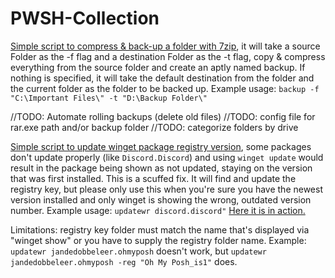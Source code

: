 # PWSH-Collection

[Simple script to compress & back-up a folder with 7zip](https://github.com/FlyMandi/PWSH-Collection/blob/main/backup.ps1), it will take a source Folder as the -f flag and a destination Folder as the -t flag, copy & compress everything from the source folder and create an aptly named backup. If nothing is specified, it will take the default destination from the folder and the current folder as the folder to be backed up. Example usage: ```backup -f "C:\Important Files\" -t "D:\Backup Folder\"```

//TODO: Automate rolling backups (delete old files)
//TODO: config file for rar.exe path and/or backup folder
//TODO: categorize folders by drive

[Simple script to update winget package registry version](https://github.com/FlyMandi/PWSH-Collection/blob/main/updateWR.ps1), some packages don't update properly (like `Discord.Discord`) and using `winget update` would result in the package being shown as not updated, staying on the version that was first installed. This is a scuffed fix. It will find and update the registry key, but please only use this when you're sure you have the newest version installed and only winget is showing the wrong, outdated version number. Example usage: ```updatewr discord.discord"``` [Here it is in action.](https://github.com/FlyMandi/PWSH-Collection/blob/main/image.png)

Limitations: registry key folder must match the name that's displayed via "winget show" or you have to supply the registry folder name.
Example: ```updatewr jandedobbeleer.ohmyposh``` doesn't work, but ```updatewr jandedobbeleer.ohmyposh -reg "Oh My Posh_is1"``` does.